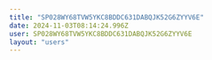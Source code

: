 ```yaml
---
title: "SP028WY68TVW5YKC8BDDC631DABQJK52G6ZYYV6E"
date: 2024-11-03T08:14:24.996Z
user: SP028WY68TVW5YKC8BDDC631DABQJK52G6ZYYV6E
layout: "users"
---
```

    